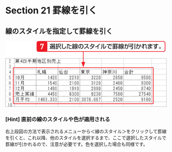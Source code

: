 # Section 21 罫線を引く

## 線のスタイルを指定して罫線を引く

![](004.png)

### [Hint] 直前の線のスタイルや色が適用される

右上段図の方法で表示されるメニューから＜線のスタイル＞をクリックして罫線を引くと、これ以降、他のスタイルを選択するまで、ここで選択したスタイルで罫線が引かれるので、注意が必要です。色を選択した場合も同様です。
